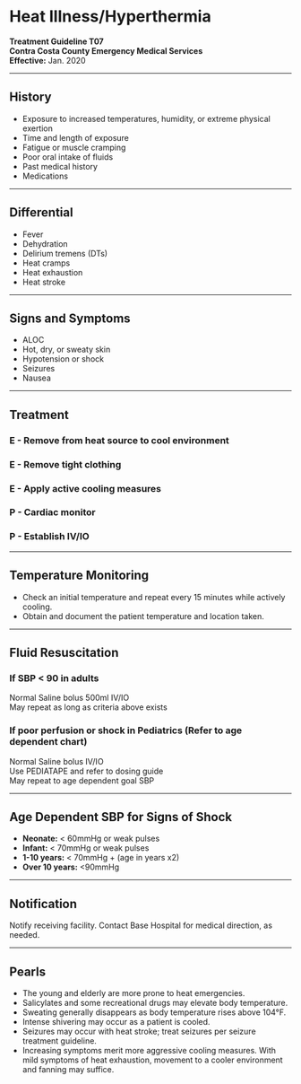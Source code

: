 # Heat Illness/Hyperthermia

**Treatment Guideline T07**  
**Contra Costa County Emergency Medical Services**  
**Effective:** Jan. 2020

---

## History

- Exposure to increased temperatures, humidity, or extreme physical exertion
- Time and length of exposure
- Fatigue or muscle cramping
- Poor oral intake of fluids
- Past medical history
- Medications

---

## Differential

- Fever
- Dehydration
- Delirium tremens (DTs)
- Heat cramps
- Heat exhaustion
- Heat stroke

---

## Signs and Symptoms

- ALOC
- Hot, dry, or sweaty skin
- Hypotension or shock
- Seizures
- Nausea

---

## Treatment

### E - Remove from heat source to cool environment

### E - Remove tight clothing

### E - Apply active cooling measures

### P - Cardiac monitor

### P - Establish IV/IO

---

## Temperature Monitoring

- Check an initial temperature and repeat every 15 minutes while actively cooling.
- Obtain and document the patient temperature and location taken.

---

## Fluid Resuscitation

### If SBP < 90 in adults
Normal Saline bolus 500ml IV/IO  
May repeat as long as criteria above exists

### If poor perfusion or shock in Pediatrics (Refer to age dependent chart)
Normal Saline bolus IV/IO  
Use PEDIATAPE and refer to dosing guide  
May repeat to age dependent goal SBP

---

## Age Dependent SBP for Signs of Shock

- **Neonate:** < 60mmHg or weak pulses
- **Infant:** < 70mmHg or weak pulses
- **1-10 years:** < 70mmHg + (age in years x2)
- **Over 10 years:** <90mmHg

---

## Notification

Notify receiving facility. Contact Base Hospital for medical direction, as needed.

---

## Pearls

- The young and elderly are more prone to heat emergencies.
- Salicylates and some recreational drugs may elevate body temperature.
- Sweating generally disappears as body temperature rises above 104°F.
- Intense shivering may occur as a patient is cooled.
- Seizures may occur with heat stroke; treat seizures per seizure treatment guideline.
- Increasing symptoms merit more aggressive cooling measures. With mild symptoms of heat exhaustion, movement to a cooler environment and fanning may suffice.

